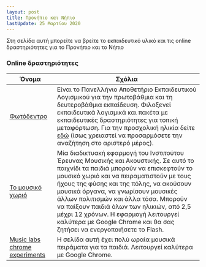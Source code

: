 ```yaml
---
layout: post
title: Προνήπιο και Νήπιο
lastUpdate: 25 Μαρτίου 2020
---
```


Στη σελίδα αυτή μπορείτε να βρείτε το εκπαιδευτικό υλικό και τις online δραστηριότητες για το Προνήπιο και το Νήπιο


### Online δραστηριότητες

| Όνομα | Σχόλια |
| --- | --- |
| [Φωτόδεντρο](http://photodentro.edu.gr) | Είναι το Πανελλήνιο Αποθετήριο Εκπαιδευτικού Λογισμικού για την πρωτοβάθμια και τη δευτεροβάθμια εκπαίδευση. Φιλοξενεί εκπαιδευτικά λογισμικά και πακέτα με εκπαιδευτικές δραστηριότητες για τοπική μεταφόρτωση. Για την προσχολική ηλικία δείτε [εδώ](http://photodentro.edu.gr/edusoft/simple-search?newQuery=yes#q1=/q2=/q3=1,/q4=/q5=/sb=1/rd=DESC/rp=10/st=/rq=/rqc=/q6=/q7=/q8=/q11=/q9=/q10=/q13=/q14=/q15=/q12=) (ίσως χρειαστεί να προσαρμόσετε την αναζήτηση στο αριστερό μέρος). |
| [Το μουσικό χωριό](http://www.iema.gr/data/edu/EMMELEIA/) | Μία διαδικτυακή εφαρμογή του Ινστιτούτου Έρευνας Μουσικής και Ακουστικής. Σε αυτό το παιχνίδι τα παιδιά μπορούν να επισκεφτούν το μουσικό χωριό και να πειραματιστούν με τους ήχους της φύσης και της πόλης, να ακούσουν μουσικά όργανα, να γνωρίσουν μουσικές άλλων πολιτισμών και άλλα τόσα. Μπορούν να παίξουν παιδιά όλων των ηλικιών, από 2,5 μέχρι 12 χρόνων. Η εφαρμογή λειτουργεί καλύτερα με Google Chrome και θα σας ζητήσει να ενεργοποιήσετε το Flash. |
| [Music labs chrome experiments](https://musiclab.chromeexperiments.com/) | Η σελίδα αυτή έχει πολύ ωραία μουσικά πειράματα για τα παιδιά. Λειτουργεί καλύτερα με Google Chrome. |


